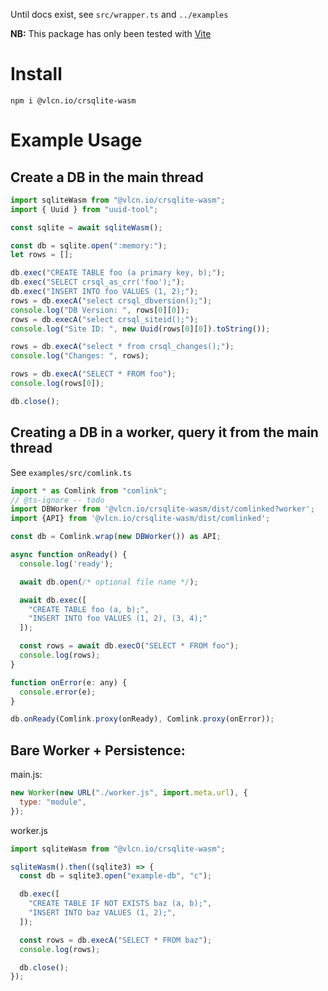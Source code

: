 Until docs exist, see `src/wrapper.ts` and `../examples`

**NB:** This package has only been tested with [Vite](https://vitejs.dev/)

# Install

```
npm i @vlcn.io/crsqlite-wasm
```

# Example Usage

## Create a DB in the main thread

```js
import sqliteWasm from "@vlcn.io/crsqlite-wasm";
import { Uuid } from "uuid-tool";

const sqlite = await sqliteWasm();

const db = sqlite.open(":memory:");
let rows = [];

db.exec("CREATE TABLE foo (a primary key, b);");
db.exec("SELECT crsql_as_crr('foo');");
db.exec("INSERT INTO foo VALUES (1, 2);");
rows = db.execA("select crsql_dbversion();");
console.log("DB Version: ", rows[0][0]);
rows = db.execA("select crsql_siteid();");
console.log("Site ID: ", new Uuid(rows[0][0]).toString());

rows = db.execA("select * from crsql_changes();");
console.log("Changes: ", rows);

rows = db.execA("SELECT * FROM foo");
console.log(rows[0]);

db.close();
```

## Creating a DB in a worker, query it from the main thread

See `examples/src/comlink.ts`

```js
import * as Comlink from "comlink";
// @ts-ignore -- todo
import DBWorker from '@vlcn.io/crsqlite-wasm/dist/comlinked?worker';
import {API} from '@vlcn.io/crsqlite-wasm/dist/comlinked';

const db = Comlink.wrap(new DBWorker()) as API;

async function onReady() {
  console.log('ready');

  await db.open(/* optional file name */);

  await db.exec([
    "CREATE TABLE foo (a, b);",
    "INSERT INTO foo VALUES (1, 2), (3, 4);"
  ]);

  const rows = await db.execO("SELECT * FROM foo");
  console.log(rows);
}

function onError(e: any) {
  console.error(e);
}

db.onReady(Comlink.proxy(onReady), Comlink.proxy(onError));
```

## Bare Worker + Persistence:

main.js:
```js
new Worker(new URL("./worker.js", import.meta.url), {
  type: "module",
});
```

worker.js
```js
import sqliteWasm from "@vlcn.io/crsqlite-wasm";

sqliteWasm().then((sqlite3) => {
  const db = sqlite3.open("example-db", "c");

  db.exec([
    "CREATE TABLE IF NOT EXISTS baz (a, b);",
    "INSERT INTO baz VALUES (1, 2);",
  ]);

  const rows = db.execA("SELECT * FROM baz");
  console.log(rows);

  db.close();
});
```
